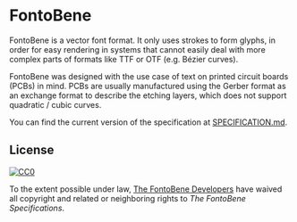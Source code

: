 # FontoBene

FontoBene is a vector font format. It only uses strokes to form glyphs, in
order for easy rendering in systems that cannot easily deal with more complex
parts of formats like TTF or OTF (e.g. Bézier curves).

FontoBene was designed with the use case of text on printed circuit boards
(PCBs) in mind. PCBs are usually manufactured using the Gerber format as an
exchange format to describe the etching layers, which does not support
quadratic / cubic curves.

You can find the current version of the specification at
[SPECIFICATION.md](SPECIFICATION.md).

## License

[![CC0](http://i.creativecommons.org/p/zero/1.0/88x31.png)](http://creativecommons.org/publicdomain/zero/1.0/)

To the extent possible under law, [The FontoBene Developers](https://github.com/fontobene)
have waived all copyright and related or neighboring rights to *The FontoBene
Specifications*.
